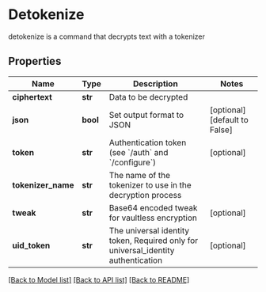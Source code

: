 # Detokenize

detokenize is a command that decrypts text with a tokenizer
## Properties
Name | Type | Description | Notes
------------ | ------------- | ------------- | -------------
**ciphertext** | **str** | Data to be decrypted | 
**json** | **bool** | Set output format to JSON | [optional] [default to False]
**token** | **str** | Authentication token (see &#x60;/auth&#x60; and &#x60;/configure&#x60;) | [optional] 
**tokenizer_name** | **str** | The name of the tokenizer to use in the decryption process | 
**tweak** | **str** | Base64 encoded tweak for vaultless encryption | [optional] 
**uid_token** | **str** | The universal identity token, Required only for universal_identity authentication | [optional] 

[[Back to Model list]](../README.md#documentation-for-models) [[Back to API list]](../README.md#documentation-for-api-endpoints) [[Back to README]](../README.md)



